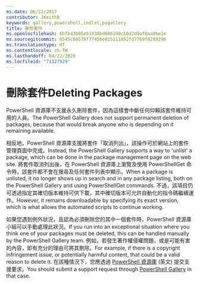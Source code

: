```yaml
---
ms.date: 06/12/2017
contributor: JKeithB
keywords: gallery,powershell,cmdlet,psgallery
title: 刪除套件
ms.openlocfilehash: 6bfb43b95e51d38bd606198cb8d2d9af0aa0be1e
ms.sourcegitcommit: 6545c60578f7745be015111052fd7769f8289296
ms.translationtype: HT
ms.contentlocale: zh-TW
ms.lasthandoff: 04/22/2020
ms.locfileid: "71327929"
---
```

# <a name="deleting-packages"></a><span data-ttu-id="80abd-103">刪除套件</span><span class="sxs-lookup"><span data-stu-id="80abd-103">Deleting Packages</span></span>

<span data-ttu-id="80abd-104">PowerShell 資源庫不支援永久刪除套件，因為這樣會中斷任何仰賴該套件維持可用的人員。</span><span class="sxs-lookup"><span data-stu-id="80abd-104">The PowerShell Gallery does not support permanent deletion of packages, because that would break anyone who is depending on it remaining available.</span></span>

<span data-ttu-id="80abd-105">相反地，PowerShell 資源庫支援將套件「取消列出」，該操作可於網站上的套件管理頁面中完成。</span><span class="sxs-lookup"><span data-stu-id="80abd-105">Instead, the PowerShell Gallery supports a way to 'unlist' a package, which can be done in the package management page on the web site.</span></span>
<span data-ttu-id="80abd-106">將套件取消列出後，在 PowerShell 資源庫上瀏覽及使用 PowerShellGet 命令時，該套件都不會在搜尋及任何套件列表中顯示。</span><span class="sxs-lookup"><span data-stu-id="80abd-106">When a package is unlisted, it no longer shows up in search and in any package listing, both on the PowerShell Gallery and using PowerShellGet commands.</span></span>
<span data-ttu-id="80abd-107">不過，該項目仍可透過指定其確切版本維持可供下載，其中確切版本可允許自動化的指令碼繼續運作。</span><span class="sxs-lookup"><span data-stu-id="80abd-107">However, it remains downloadable by specifying its exact version, which is what allows the automated scripts to continue working.</span></span>

<span data-ttu-id="80abd-108">如果您遇到例外狀況，且認為必須刪除您的其中一個套件時，PowerShell 資源庫小組可以手動處理此狀況。</span><span class="sxs-lookup"><span data-stu-id="80abd-108">If you run into an exceptional situation where you think one of your packages must be deleted, this can be handled manually by the PowerShell Gallery team.</span></span>
<span data-ttu-id="80abd-109">例如，若發生著作權侵權問題，或是可能有害的內容，即有充分的理由可將其刪除。</span><span class="sxs-lookup"><span data-stu-id="80abd-109">For example, if there is a copyright infringement issue, or potentially harmful content, that could be a valid reason to delete it.</span></span>
<span data-ttu-id="80abd-110">在該種情況下，您應透過 [PowerShell 資源庫](https://www.PowerShellGallery.com) \(英文\) 提交支援要求。</span><span class="sxs-lookup"><span data-stu-id="80abd-110">You should submit a support request through [PowerShell Gallery](https://www.PowerShellGallery.com) in that case.</span></span>
